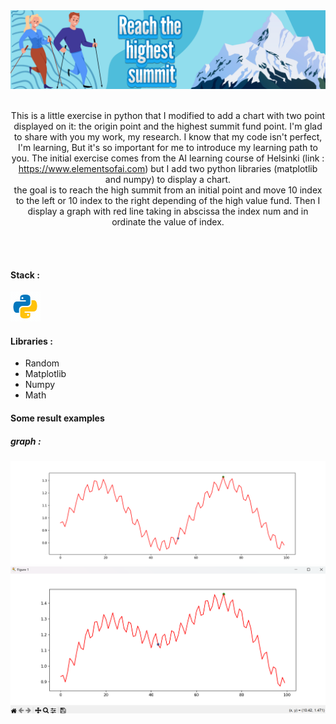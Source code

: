 <img src=".\src\Banner.png">
<br>
<br>
<div align="center">
  <p>
    This is a little exercise in python that I modified to add a chart with two point displayed on it: the origin point and the highest summit fund point. I'm glad to share with you my work, my research. I know that my code isn't perfect, I'm learning, But it's so important for me to introduce my learning path to you. The initial exercise comes from the AI learning course of Helsinki (link : <a href="https://www.elementsofai.com/">https://www.elementsofai.com</a>) but I add two python libraries (matplotlib and numpy) to display a chart.<br>
    the goal is to reach the high summit from an initial point and move 10 index to the left or 10 index to the right depending of the high value fund. Then I display a graph with red line taking in abscissa the index num and in ordinate the value of index.
  </p>
</div>
<br>
<br>
<div>
  <h4>Stack :</h4>
  <img src=".\src\icons8-python.gif" alt="just a gif">
  <br>
  <h4>Libraries :</h4>
  <ul>
    <li>Random</li>
    <li>Matplotlib</li>
    <li>Numpy</li>
    <li>Math</li>
  </ul>
</div>
<div>
  <h4>Some result examples</h4>
  <h5>graph :</h5>
  <img src=".\src\courbe python .png">
  <img src=".\src\graph.png">
  <p>
    
  </p>  
</div>
